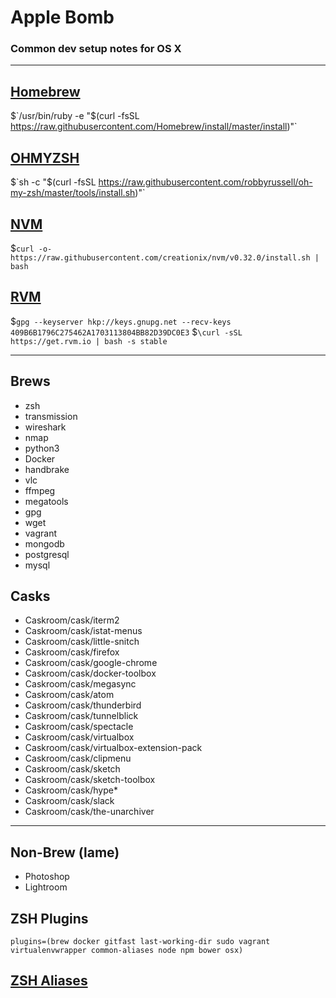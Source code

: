 # Apple Bomb
### Common dev setup notes for OS X
---

## [**Homebrew**](http://brew.sh/index.html)

$`/usr/bin/ruby -e "$(curl -fsSL https://raw.githubusercontent.com/Homebrew/install/master/install)"`

## [**OHMYZSH**](https://github.com/robbyrussell/oh-my-zsh)

$`sh -c "$(curl -fsSL https://raw.githubusercontent.com/robbyrussell/oh-my-zsh/master/tools/install.sh)"`

## [**NVM**](https://github.com/creationix/nvm)

$`curl -o- https://raw.githubusercontent.com/creationix/nvm/v0.32.0/install.sh | bash`

## [**RVM**](https://rvm.io/)

$`gpg --keyserver hkp://keys.gnupg.net --recv-keys 409B6B1796C275462A1703113804BB82D39DC0E3`
$`\curl -sSL https://get.rvm.io | bash -s stable`

---

## **Brews**
- zsh
- transmission
- wireshark
- nmap
- python3
- Docker
- handbrake
- vlc
- ffmpeg
- megatools
- gpg
- wget
- vagrant
- mongodb
- postgresql
- mysql


## **Casks**
- Caskroom/cask/iterm2
- Caskroom/cask/istat-menus
- Caskroom/cask/little-snitch
- Caskroom/cask/firefox
- Caskroom/cask/google-chrome
- Caskroom/cask/docker-toolbox
- Caskroom/cask/megasync
- Caskroom/cask/atom
- Caskroom/cask/thunderbird
- Caskroom/cask/tunnelblick
- Caskroom/cask/spectacle
- Caskroom/cask/virtualbox
- Caskroom/cask/virtualbox-extension-pack
- Caskroom/cask/clipmenu
- Caskroom/cask/sketch
- Caskroom/cask/sketch-toolbox
- Caskroom/cask/hype*
- Caskroom/cask/slack
- Caskroom/cask/the-unarchiver

---

## **Non-Brew** (lame)

- Photoshop
- Lightroom

## **ZSH Plugins**
`plugins=(brew docker gitfast last-working-dir sudo vagrant virtualenvwrapper common-aliases node npm bower osx)`

## [**ZSH Aliases**](aliases.md)
